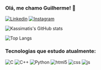 ### Olá, me chamo Guilherme! 👋

[![Linkedin](https://img.shields.io/badge/LinkedIn-0077B5?style=for-the-badge&logo=linkedin&logoColor=white)](https://www.linkedin.com/in/guilherme-kassimatis-kullinger-563182232/)
[![Instagram](https://img.shields.io/badge/Instagram-E4405F?style=for-the-badge&logo=instagram&logoColor=white)](https://www.instagram.com/gkassimatis/)

![Kassimatis's GitHub stats](https://github-readme-stats.vercel.app/api?username=Kassimatis&show_icons=true&theme=synthwave)

![Top Langs](https://github-readme-stats.vercel.app/api/top-langs/?username=Kassimatis&hide_progress=true)


### Tecnologias que estudo atualmente:

![C](https://img.shields.io/badge/C-00599C?style=for-the-badge&logo=c&logoColor=white)
![C++](https://img.shields.io/badge/C%2B%2B-00599C?style=for-the-badge&logo=c%2B%2B&logoColor=white)
![Python](https://img.shields.io/badge/Python-14354C?style=for-the-badge&logo=python&logoColor=white)
![html5](https://img.shields.io/badge/HTML5-E34F26?style=for-the-badge&logo=html5&logoColor=white)
![css](https://img.shields.io/badge/CSS3-1572B6?style=for-the-badge&logo=css3&logoColor=white)
![js](https://img.shields.io/badge/JavaScript-F7DF1E?style=for-the-badge&logo=javascript&logoColor=black)
